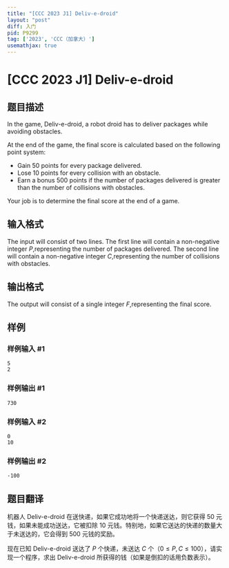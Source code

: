 ```yaml
---
title: "[CCC 2023 J1] Deliv-e-droid"
layout: "post"
diff: 入门
pid: P9299
tag: ['2023', 'CCC（加拿大）']
usemathjax: true
---
```


# [CCC 2023 J1] Deliv-e-droid
## 题目描述

In the game, Deliv-e-droid, a robot droid has to deliver packages while avoiding obstacles.

At the end of the game, the final score is calculated based on the following point system:
- Gain $50$ points for every package delivered.
- Lose $10$ points for every collision with an obstacle.
- Earn a bonus $500$ points if the number of packages delivered is greater than the number of collisions with obstacles.

Your job is to determine the final score at the end of a game.

## 输入格式

The input will consist of two lines. The first line will contain a non-negative integer $P$,representing the number of packages delivered. The second line will contain a non-negative integer $C$,representing the number of collisions with obstacles.
## 输出格式

The output will consist of a single integer $F$,representing the final score.
## 样例

### 样例输入 #1
```
5
2
```
### 样例输出 #1
```
730
```
### 样例输入 #2
```
0
10
```
### 样例输出 #2
```
-100
```
## 题目翻译

机器人 Deliv-e-droid 在送快递，如果它成功地将一个快递送达，则它获得 $50$ 元钱，如果未能成功送达，它被扣除 $10$ 元钱。特别地，如果它送达的快递的数量大于未送达的，它会得到 $500$ 元钱的奖励。

现在已知 Deliv-e-droid 送达了 $P$ 个快递，未送达 $C$ 个（$0 \leq P,C \leq 100$），请实现一个程序，求出 Deliv-e-droid 所获得的钱（如果是倒扣的话用负数表示）。
